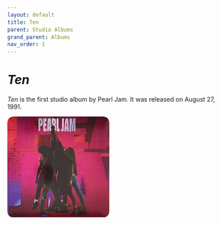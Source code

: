 ```yaml
---
layout: default
title: Ten
parent: Studio Albums
grand_parent: Albums
nav_order: 1
---
```


# *Ten*

*Ten* is the first studio album by Pearl Jam. It was released on August 27, 1991.

<img src="/assets/album-images/ten-cover.png" alt="Ten album cover" width="233" height="230"> 